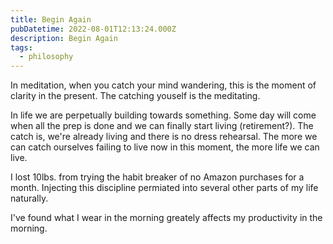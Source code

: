 ```yaml
---
title: Begin Again
pubDatetime: 2022-08-01T12:13:24.000Z
description: Begin Again
tags:
  - philosophy
---
```


In meditation, when you catch your mind wandering, this is the moment of clarity
in the present. The catching youself is the meditating.

In life we are perpetually building towards something. Some day will come when
all the prep is done and we can finally start living (retirement?). The catch
is, we're already living and there is no dress rehearsal. The more we can catch
ourselves failing to live now in this moment, the more life we can live.

I lost 10lbs. from trying the habit breaker of no Amazon purchases for a month.
Injecting this discipline permiated into several other parts of my life
naturally.

I've found what I wear in the morning greately affects my productivity in the
morning.
